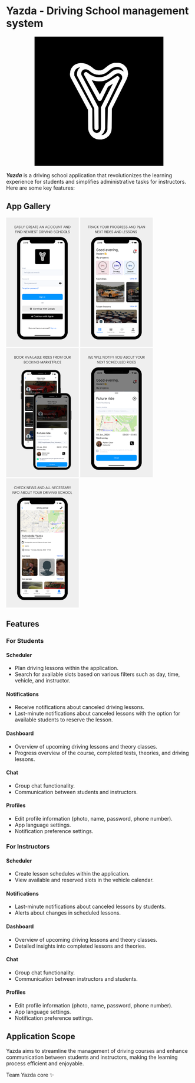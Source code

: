 # Yazda - Driving School management system 

<p align="center">
  <a href="https://yazda.co">
    <img src="https://github.com/yazda-io/yazda-public/blob/main/yazda-dark.png" height="350px">
  </a>
</p>


***Yazda*** is a driving school application that revolutionizes the learning experience for students and simplifies administrative tasks for instructors. Here are some key features:

## App Gallery
  <img src="https://github.com/yazda-io/yazda-public/blob/main/1.png" height="350px"> <img src="https://github.com/yazda-io/yazda-public/blob/main/2.png" height="350px">
  <img src="https://github.com/yazda-io/yazda-public/blob/main/3.png" height="350px">
  <img src="https://github.com/yazda-io/yazda-public/blob/main/4.png" height="350px">
  <img src="https://github.com/yazda-io/yazda-public/blob/main/5.png" height="350px">


## Features

### For Students

#### Scheduler
- Plan driving lessons within the application.
- Search for available slots based on various filters such as day, time, vehicle, and instructor.

#### Notifications
- Receive notifications about canceled driving lessons.
- Last-minute notifications about canceled lessons with the option for available students to reserve the lesson.

#### Dashboard
- Overview of upcoming driving lessons and theory classes.
- Progress overview of the course, completed tests, theories, and driving lessons.

#### Chat
- Group chat functionality.
- Communication between students and instructors.

#### Profiles
- Edit profile information (photo, name, password, phone number).
- App language settings.
- Notification preference settings.

### For Instructors

#### Scheduler
- Create lesson schedules within the application.
- View available and reserved slots in the vehicle calendar.

#### Notifications
- Last-minute notifications about canceled lessons by students.
- Alerts about changes in scheduled lessons.

#### Dashboard
- Overview of upcoming driving lessons and theory classes.
- Detailed insights into completed lessons and theories.

#### Chat
- Group chat functionality.
- Communication between instructors and students.

#### Profiles
- Edit profile information (photo, name, password, phone number).
- App language settings.
- Notification preference settings.

## Application Scope

Yazda aims to streamline the management of driving courses and enhance communication between students and instructors, making the learning process efficient and enjoyable.

Team Yazda core ✨
